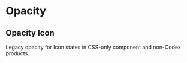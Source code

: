 <script setup>
import CdxDocsTokensTable from '../../src/components/tokens/TokensTable.vue';
import tokens from '@wikimedia/codex-design-tokens/theme-wikimedia-ui.json';
</script>

# Opacity

<cdx-docs-tokens-table
	:tokens="tokens.opacity"
	token-demo="CdxDocsTokenDemo"
	token-category="opacity"
	css-property="opacity"
/>

## Opacity Icon

Legacy opacity for Icon states in CSS-only component and non-Codex products.

<cdx-docs-tokens-table
	:tokens="tokens['opacity-icon']"
	token-demo="CdxDocsTokenDemo"
	token-category="opacity-icon"
	css-property="opacity"
/>
